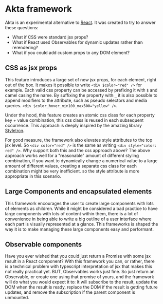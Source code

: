 # Akta framework

Akta is an experimental alternative to [React](https://reactjs.org/). It was created to try to answer these questions:

- What if CSS were standard jsx props?
- What if React used Observables for dynamic updates rather than rerendering?
- What if you could add custom props to any DOM element?

## CSS as jsx props

This feature introduces a large set of new jsx props, for each element, right out of the box. It makes it possible to write `<div $color="red" />` for example. Each valid css property can be accessed by prefixing it with `$` and camel casing the name. By suffixing the property with `_` it is also possible to append modifiers to the attribute, such as pseudo selectors and media queries. `<div $color_hover_min100_max500="yellow" />`.

Under the hood, this feature creates an atomic css class for each property key + value combination, this css class is reused in each subsequent occurrence. This approach is deeply inspired by the amazing library [Styletron](https://github.com/styletron/styletron).

For good measure, the framework also elevates style attributes to the top jsx level. So `<div color="red" />` is the same as writing `<div style="color: red" />`. Why support both this and the css approach above? The above approach works well for a "reasonable" amount of different styling combination, if you want to dynamically change a numerical value to a large amount of different values, creating a separate css class for each combination might be very inefficient. so the style attribute is more appropriate in this scenario.

## Large Components and encapsulated elements

This framework encourages the user to create large components with lots of elements as children. While it might be considered a bad practice to have large components with lots of content within them, there is a lot of convenience in being able to write a big outline of a user interface where each part is visually represented at a glance. This frameworks is shaped the way it is to make managing these large components easy and performant.

## Observable components

Have you ever wished that you could just return a Promise with some jsx result in a React component? With this framework you can, or rather, there is a technical problem with typescript interpretation of jsx that makes this not really practical yet. BUT, Observables works just fine. So just return an Observable, or create one using that promise of yours, and the framework will do what you would expect it to: It will subscribe to the result, update the DOM when the result is ready, replace the DOM if the result is getting future updates, and remove the subscription if the parent component is unmounted.
